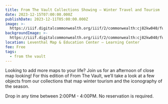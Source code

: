 ```yaml
---
title: From The Vault Collections Showing – Winter Travel and Tourism
date: 2023-12-15T07:00:00.000Z
publishDate: 2023-12-11T05:00:00.000Z
image: >-
  https://iiif.digitalcommonwealth.org/iiif/2/commonwealth:cj82kw040/full/1200,/0/default.jpg
backgroundImage: >-
  https://iiif.digitalcommonwealth.org/iiif/2/commonwealth:cj82kw040/full/1200,/0/default.jpg
location: Leventhal Map & Education Center – Learning Center
fee: Free
tags:
  - from the vault
---
```


Looking to add more maps to your life? Join us for an afternoon of close map looking! For this edition of From The Vault, we’ll take a look at a few objects from our collections that map winter tourism and the iconography of the season.

Drop in any time between 2:00PM - 4:00PM. No reservation is required.
